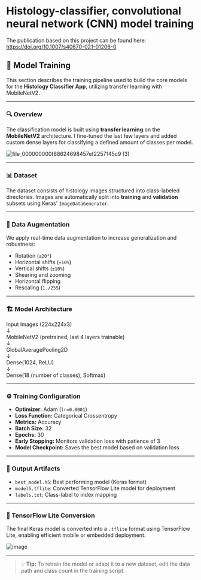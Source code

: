 # Histology-classifier, convolutional neural network (CNN) model training

The publication based on this project can be found here: https://doi.org/10.1007/s40670-021-01206-0

## 🧠 Model Training 

This section describes the training pipeline used to build the core models for the **Histology Classifier App**, utilizing transfer learning with MobileNetV2.

---

### 🔍 Overview

The classification model is built using **transfer learning** on the **MobileNetV2** architecture. I fine-tuned the last few layers and added custom dense layers for classifying a defined amount of classes per model.

![file_000000000f88624698457ef2257145c9 (3)](https://github.com/user-attachments/assets/e1a64694-ee54-453b-9d66-89af0e9da441)

---

### 📊 Dataset

The dataset consists of histology images structured into class-labeled directories. Images are automatically split into **training** and **validation** subsets using Keras' `ImageDataGenerator`.

---

### 🔁 Data Augmentation

We apply real-time data augmentation to increase generalization and robustness:

- Rotation (`±20°`)
- Horizontal shifts (`±10%`)
- Vertical shifts (`±10%`)
- Shearing and zooming
- Horizontal flipping
- Rescaling (`1./255`)

---

### 🏗️ Model Architecture

<p>Input Images (224x224x3)<br>
↓<br>
MobileNetV2 (pretrained, last 4 layers trainable)<br>
↓<br>
GlobalAveragePooling2D<br>
↓<br>
Dense(1024, ReLU)<br>
↓<br>
Dense(18 (number of classes), Softmax)</p>


---

### ⚙️ Training Configuration

- **Optimizer:** Adam (`lr=0.0001`)
- **Loss Function:** Categorical Crossentropy
- **Metrics:** Accuracy
- **Batch Size:** 32
- **Epochs:** 30
- **Early Stopping:** Monitors validation loss with patience of 3
- **Model Checkpoint:** Saves the best model based on validation loss

---

### 💾 Output Artifacts

- `best_model.h5`: Best performing model (Keras format)
- `model5.tflite`: Converted TensorFlow Lite model for deployment
- `labels.txt`: Class-label to index mapping

---

### 🧪 TensorFlow Lite Conversion

The final Keras model is converted into a `.tflite` format using TensorFlow Lite, enabling efficient mobile or embedded deployment.

![image](https://github.com/user-attachments/assets/e1860e04-1037-4271-b971-55f101e14d51)

---

> 💡 **Tip:** To retrain the model or adapt it to a new dataset, edit the data path and class count in the training script.
